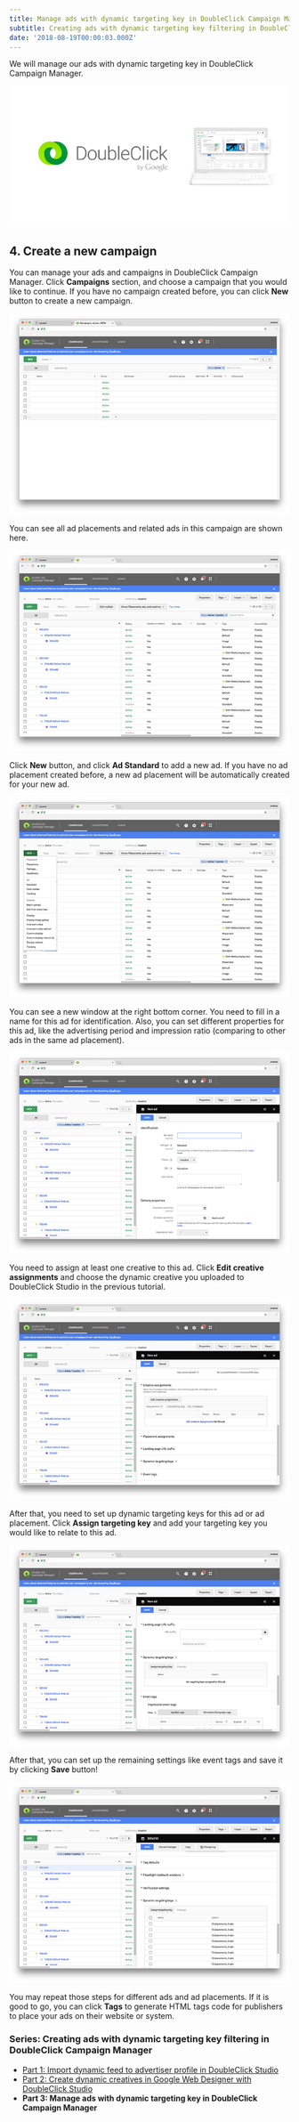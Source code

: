 ```yaml
---
title: Manage ads with dynamic targeting key in DoubleClick Campaign Manager
subtitle: Creating ads with dynamic targeting key filtering in DoubleClick Campaign Manager (Part 3)
date: '2018-08-19T00:00:03.000Z'
---
```


We will manage our ads with dynamic targeting key in DoubleClick Campaign Manager.

![](./image1.png)

## 4. Create a new campaign

You can manage your ads and campaigns in DoubleClick Campaign Manager. Click **Campaigns** section, and choose a campaign that you would like to continue. If you have no campaign created before, you can click **New** button to create a new campaign.

![](./image2.png)

You can see all ad placements and related ads in this campaign are shown here.

![](./image3.png)

Click **New** button, and click **Ad Standard** to add a new ad. If you have no ad placement created before, a new ad placement will be automatically created for your new ad.

![](./image4.png)

You can see a new window at the right bottom corner. You need to fill in a name for this ad for identification. Also, you can set different properties for this ad, like the advertising period and impression ratio (comparing to other ads in the same ad placement).

![](./image5.png)

You need to assign at least one creative to this ad. Click **Edit creative assignments** and choose the dynamic creative you uploaded to DoubleClick Studio in the previous tutorial.

![](./image6.png)

After that, you need to set up dynamic targeting keys for this ad or ad placement. Click **Assign targeting key** and add your targeting key you would like to relate to this ad.

![](./image7.png)

After that, you can set up the remaining settings like event tags and save it by clicking **Save** button!

![](./image8.png)

You may repeat those steps for different ads and ad placements. If it is good to go, you can click **Tags** to generate HTML tags code for publishers to place your ads on their website or system.

### Series: Creating ads with dynamic targeting key filtering in DoubleClick Campaign Manager

* [Part 1: Import dynamic feed to advertiser profile in DoubleClick Studio](https://medium.com/andrewmmc-io/import-dynamic-feed-to-advertiser-profile-in-doubleclick-studio-dbef1fa51384)
* [Part 2: Create dynamic creatives in Google Web Designer with DoubleClick Studio](https://medium.com/andrewmmc-io/create-dynamic-creatives-in-google-web-designer-with-doubleclick-studio-da47141026e)
* **Part 3: Manage ads with dynamic targeting key in DoubleClick Campaign Manager**
